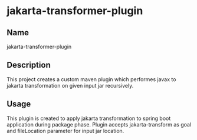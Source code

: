 # jakarta-transformer-plugin


## Name
jakarta-transformer-plugin

## Description
This project creates a custom maven plugin which performes javax to jakarta transformation on given input jar recursively.

## Usage
This plugin is created to apply jakarta transformation to spring boot application during package phase.
Plugin accepts jakarta-transform as goal and fileLocation parameter for input jar location.